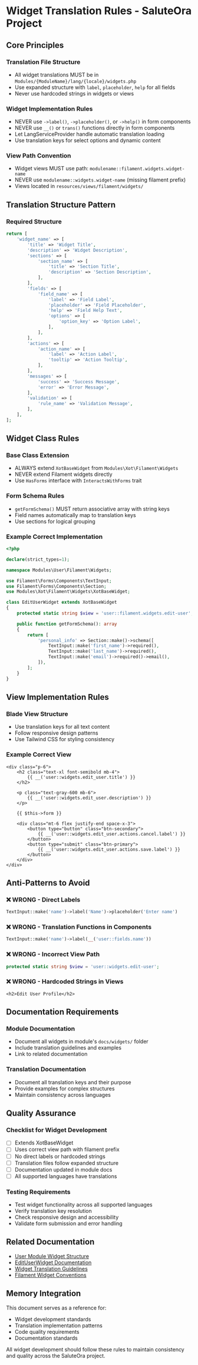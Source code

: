 # Widget Translation Rules - SaluteOra Project

## Core Principles

### Translation File Structure
- All widget translations MUST be in `Modules/{ModuleName}/lang/{locale}/widgets.php`
- Use expanded structure with `label`, `placeholder`, `help` for all fields
- Never use hardcoded strings in widgets or views

### Widget Implementation Rules
- NEVER use `->label()`, `->placeholder()`, or `->help()` in form components
- NEVER use `__()` or `trans()` functions directly in form components
- Let LangServiceProvider handle automatic translation loading
- Use translation keys for select options and dynamic content

### View Path Convention
- Widget views MUST use path: `modulename::filament.widgets.widget-name`
- NEVER use `modulename::widgets.widget-name` (missing filament prefix)
- Views located in `resources/views/filament/widgets/`

## Translation Structure Pattern

### Required Structure
```php
return [
    'widget_name' => [
        'title' => 'Widget Title',
        'description' => 'Widget Description',
        'sections' => [
            'section_name' => [
                'title' => 'Section Title',
                'description' => 'Section Description',
            ],
        ],
        'fields' => [
            'field_name' => [
                'label' => 'Field Label',
                'placeholder' => 'Field Placeholder',
                'help' => 'Field Help Text',
                'options' => [
                    'option_key' => 'Option Label',
                ],
            ],
        ],
        'actions' => [
            'action_name' => [
                'label' => 'Action Label',
                'tooltip' => 'Action Tooltip',
            ],
        ],
        'messages' => [
            'success' => 'Success Message',
            'error' => 'Error Message',
        ],
        'validation' => [
            'rule_name' => 'Validation Message',
        ],
    ],
];
```

## Widget Class Rules

### Base Class Extension
- ALWAYS extend `XotBaseWidget` from `Modules\Xot\Filament\Widgets`
- NEVER extend Filament widgets directly
- Use `HasForms` interface with `InteractsWithForms` trait

### Form Schema Rules
- `getFormSchema()` MUST return associative array with string keys
- Field names automatically map to translation keys
- Use sections for logical grouping

### Example Correct Implementation
```php
<?php

declare(strict_types=1);

namespace Modules\User\Filament\Widgets;

use Filament\Forms\Components\TextInput;
use Filament\Forms\Components\Section;
use Modules\Xot\Filament\Widgets\XotBaseWidget;

class EditUserWidget extends XotBaseWidget
{
    protected static string $view = 'user::filament.widgets.edit-user';

    public function getFormSchema(): array
    {
        return [
            'personal_info' => Section::make()->schema([
                TextInput::make('first_name')->required(),
                TextInput::make('last_name')->required(),
                TextInput::make('email')->required()->email(),
            ]),
        ];
    }
}
```

## View Implementation Rules

### Blade View Structure
- Use translation keys for all text content
- Follow responsive design patterns
- Use Tailwind CSS for styling consistency

### Example Correct View
```blade
<div class="p-6">
    <h2 class="text-xl font-semibold mb-4">
        {{ __('user::widgets.edit_user.title') }}
    </h2>
    
    <p class="text-gray-600 mb-6">
        {{ __('user::widgets.edit_user.description') }}
    </p>
    
    {{ $this->form }}
    
    <div class="mt-6 flex justify-end space-x-3">
        <button type="button" class="btn-secondary">
            {{ __('user::widgets.edit_user.actions.cancel.label') }}
        </button>
        <button type="submit" class="btn-primary">
            {{ __('user::widgets.edit_user.actions.save.label') }}
        </button>
    </div>
</div>
```

## Anti-Patterns to Avoid

### ❌ WRONG - Direct Labels
```php
TextInput::make('name')->label('Name')->placeholder('Enter name')
```

### ❌ WRONG - Translation Functions in Components
```php
TextInput::make('name')->label(__('user::fields.name'))
```

### ❌ WRONG - Incorrect View Path
```php
protected static string $view = 'user::widgets.edit-user';
```

### ❌ WRONG - Hardcoded Strings in Views
```blade
<h2>Edit User Profile</h2>
```

## Documentation Requirements

### Module Documentation
- Document all widgets in module's `docs/widgets/` folder
- Include translation guidelines and examples
- Link to related documentation

### Translation Documentation
- Document all translation keys and their purpose
- Provide examples for complex structures
- Maintain consistency across languages

## Quality Assurance

### Checklist for Widget Development
- [ ] Extends XotBaseWidget
- [ ] Uses correct view path with filament prefix
- [ ] No direct labels or hardcoded strings
- [ ] Translation files follow expanded structure
- [ ] Documentation updated in module docs
- [ ] All supported languages have translations

### Testing Requirements
- Test widget functionality across all supported languages
- Verify translation key resolution
- Check responsive design and accessibility
- Validate form submission and error handling

## Related Documentation

- [User Module Widget Structure](../Modules/User/docs/widgets_structure.md)
- [EditUserWidget Documentation](../Modules/User/docs/widgets/edit-user-widget.md)
- [Widget Translation Guidelines](../Modules/User/docs/widgets/translation-guidelines.md)
- [Filament Widget Conventions](../Modules/Xot/docs/filament-widgets.md)

## Memory Integration

This document serves as a reference for:
- Widget development standards
- Translation implementation patterns
- Code quality requirements
- Documentation standards

All widget development should follow these rules to maintain consistency and quality across the SaluteOra project.
